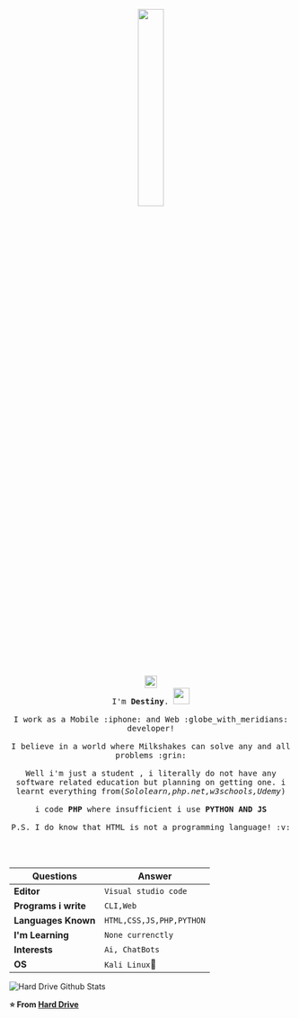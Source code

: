 <p align="center">
  <img src="https://media.giphy.com/media/MeJgB3yMMwIaHmKD4z/giphy.gif" width="30%">
  <br><br>
  <a href="https://t.me/h1rdr3v2" align="center">
    <img align="center" alt="Telegram" width="22px" src="https://cdn.jsdelivr.net/npm/simple-icons@v3/icons/telegram.svg" />
  </a>
  <br>
  <samp>
    I'm <b>Destiny</b>. <img src="https://github.com/TheDudeThatCode/TheDudeThatCode/blob/master/Assets/Hi.gif" width="29px">
    <br><br>
    I work as a Mobile :iphone: and Web :globe_with_meridians: developer!
    <br><br>
    I believe in a world where Milkshakes can solve any and all problems :grin:
    <br><br>
    Well i'm just a student , i literally do not have any software related education but planning on getting one. i learnt everything from(<i>Sololearn,php.net,w3schools,Udemy</i>)
    <br><br>
    i code <b>PHP</b> where insufficient i use <b>PYTHON AND JS</b>
    <br></br>
    P.S. I do know that HTML is not a programming language! :v:
  </samp>

<br><br>

Questions | Answer
--- | ---
**Editor** | `Visual studio code`
**Programs i write** | `CLI,Web`
**Languages Known** | `HTML,CSS,JS,PHP,PYTHON`
**I'm Learning** | `None currenctly`
**Interests** | `Ai, ChatBots`
**OS** | `Kali Linux`:imp:

</p>

![Hard Drive Github Stats](https://github-readme-stats.vercel.app/api?username=h1rdr3v2&show_icons=true&title_color=fff&icon_color=79ff97&text_color=9f9f9f&bg_color=151515)

**⭐️ From [Hard Drive](https://github.com/TheDudeThatCode)**
